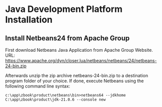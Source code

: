 # Java Development Platform Installation

## Install Netbeans24 from Apache Group

First download Netbeans Java Application from Apache Group Website.
URL: https://www.apache.org/dyn/closer.lua/netbeans/netbeans/24/netbeans-24-bin.zip

Afterwards unzip the zip archive netbeans-24-bin.zip to a destination program folder of your choice.
If done, execute Netbeans using the following command line syntax:

```
c:\app\zbook\product\netbeans\bin>netbeans64 --jdkhome C:\app\zbook\product\jdk-21.0.6 --console new
```


###
